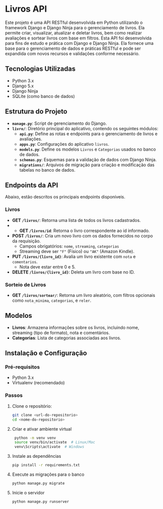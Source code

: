 # Livros API

Este projeto é uma API RESTful desenvolvida em Python utilizando o framework Django e Django Ninja para o gerenciamento de livros. Ela permite criar, visualizar, atualizar e deletar livros, bem como realizar avaliações e sortear livros com base em filtros.
Esta API foi desenvolvida para fins de estudo e prática com Django e Django Ninja. Ela fornece uma base para o gerenciamento de dados e práticas RESTful e pode ser expandida com novos recursos e validações conforme necessário.

## Tecnologias Utilizadas

- Python 3.x
- Django 5.x
- Django Ninja
- SQLite (como banco de dados)

## Estrutura do Projeto

- **`manage.py`**: Script de gerenciamento do Django.
- **`livro/`**: Diretório principal do aplicativo, contendo os seguintes módulos:
  - **`api.py`**: Define as rotas e endpoints para o gerenciamento de livros e avaliações.
  - **`apps.py`**: Configurações do aplicativo `livros`.
  - **`models.py`**: Define os modelos `Livros` e `Categorias` usados no banco de dados.
  - **`schemas.py`**: Esquemas para a validação de dados com Django Ninja.
  - **`migrations/`**: Arquivos de migração para criação e modificação das tabelas no banco de dados.

## Endpoints da API

Abaixo, estão descritos os principais endpoints disponíveis.

### Livros

- **GET `/livros/`**: Retorna uma lista de todos os livros cadastrados.
- - **GET `/livros/id`**: Retorna o livro correspondente ao id informado.
- **POST `/livros/`**: Cria um novo livro com os dados fornecidos no corpo da requisição.
  - Campos obrigatórios: `nome`, `streaming`, `categorias`
  - Streaming deve ser `"F"` (Físico) ou `"AK"` (Amazon Kindle).
- **PUT `/livros/{livro_id}`**: Avalia um livro existente com `nota` e `comentarios`.
  - Nota deve estar entre 0 e 5.
- **DELETE `/livros/{livro_id}`**: Deleta um livro com base no ID.

### Sorteio de Livros

- **GET `/livros/sortear/`**: Retorna um livro aleatório, com filtros opcionais como `nota_minima`, `categorias`, e `reler`.

## Modelos

- **Livros**: Armazena informações sobre os livros, incluindo nome, streaming (tipo de formato), nota e comentários.
- **Categorias**: Lista de categorias associadas aos livros.

## Instalação e Configuração

### Pré-requisitos

- Python 3.x
- Virtualenv (recomendado)

### Passos

1. Clone o repositório:

   ```bash
   git clone <url-do-repositorio>
   cd <nome-do-repositorio>

2. Criar e ativar ambiente virtual

   ```bash
    python -m venv venv
    source venv/bin/activate  # Linux/Mac
    venv\Scripts\activate  # Windows
   
3. Instale as dependências
     ```bash
     pip install -r requirements.txt

4. Execute as migrações para o banco
    ```bash
    python manage.py migrate
    
5. Inicie o servidor
   ```bash
   python manage.py runserver

